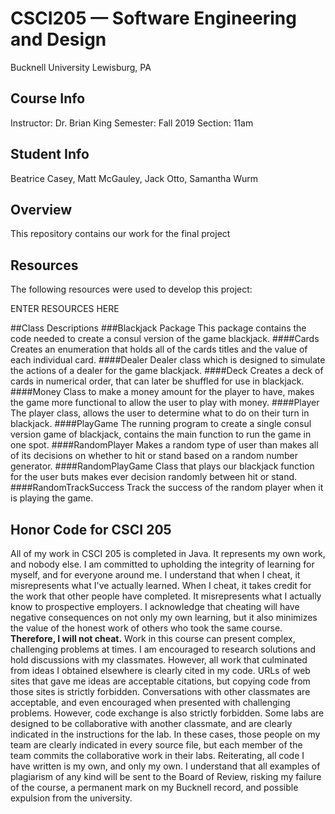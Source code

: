# CSCI205 — Software Engineering and Design
Bucknell University
Lewisburg, PA

## Course Info
Instructor: Dr. Brian King
Semester: Fall 2019
Section: 11am

## Student Info
Beatrice Casey,
Matt McGauley,
Jack Otto,
Samantha Wurm

## Overview
This repository contains our work for the final project

## Resources
The following resources were used to develop this project:

ENTER RESOURCES HERE

##Class Descriptions
###Blackjack Package
This package contains the code needed to create a consul version of the game blackjack.
####Cards
Creates an enumeration that holds all of the cards titles and the value of each individual card.
####Dealer
Dealer class which is designed to simulate the actions of a dealer for the game blackjack.
####Deck
Creates a deck of cards in numerical order, that can later be shuffled for use in blackjack.
####Money
Class to make a money amount for the player to have, makes the game more functional to allow the user to play with money.
####Player
The player class, allows the user to determine what to do on their turn in blackjack.
####PlayGame
The running program to create a single consul version game of blackjack, contains the main function
to run the game in one spot.
####RandomPlayer
Makes a random type of user than makes all of its decisions on whether to hit or stand based on a random number generator.
####RandomPlayGame
Class that plays our blackjack function for the user buts makes ever decision randomly between hit or stand.
####RandomTrackSuccess
Track the success of the random player when it is playing the game.


## Honor Code for CSCI 205
All of my work in CSCI 205 is completed in Java. It represents my own work, and nobody else. I am committed to upholding the integrity of learning for myself, and for everyone around me. I understand that when I cheat, it misrepresents what I've actually learned. When I cheat, it takes credit for the work that other people have completed. It misrepresents what I actually know to prospective employers. I acknowledge that cheating will have negative consequences on not only my own learning, but it also minimizes the value of the honest work of others who took the same course.
**Therefore, I will not cheat.**
Work in this course can present complex, challenging problems at times. I am encouraged to research solutions and hold discussions with my classmates. However, all work that culminated from ideas I obtained elsewhere is clearly cited in my code. URLs of web sites that gave me ideas are acceptable citations, but copying code from those sites is strictly forbidden. Conversations with other classmates are acceptable, and even encouraged when presented with challenging problems. However, code exchange is also strictly forbidden. Some labs are designed to be collaborative with another classmate, and are clearly indicated in the instructions for the lab. In these cases, those people on my team are clearly indicated in every source file, but each member of the team commits the collaborative work in their labs. Reiterating, all code I have written is my own, and only my own. I understand that all examples of plagiarism of any kind will be sent to the Board of Review, risking my failure of the course, a permanent mark on my Bucknell record, and possible expulsion from the university.
